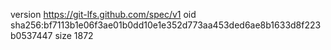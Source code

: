 version https://git-lfs.github.com/spec/v1
oid sha256:bf7113b1e06f3ae01b0dd10e1e352d773aa453ded6ae8b1633d8f223b0537447
size 1872
